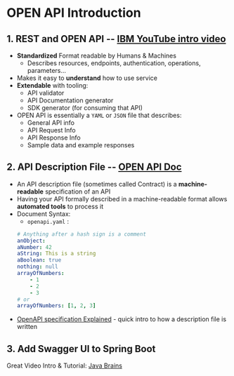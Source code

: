 # OPEN API Introduction

## 1. REST and OPEN API -- [IBM YouTube intro video](https://www.youtube.com/watch?v=pRS9LRBgjYg)

- **Standardized** Format readable by Humans & Machines
    - Describes resources, endpoints, authentication, operations, parameters...
- Makes it easy to **understand** how to use service
- **Extendable** with tooling: 
    - API validator 
    - API Documentation generator
    - SDK generator (for consuming that API)
- OPEN API is essentially a `YAML` or `JSON` file that describes:
    - General API info
    - API Request Info
    - API Response Info
    - Sample data and example responses
    
## 2. API Description File -- [OPEN API Doc](https://oai.github.io/Documentation/introduction.html)

- An API description file (sometimes called Contract) is a **machine-readable** specification of an API
- Having your API formally described in a machine-readable format allows **automated tools** to process it
- Document Syntax:
    - `openapi.yaml` :
    ```yaml
    # Anything after a hash sign is a comment
    anObject:
    aNumber: 42
    aString: This is a string
    aBoolean: true
    nothing: null
    arrayOfNumbers:
        - 1
        - 2
        - 3
    # or
    arrayOfNumbers: [1, 2, 3]
    ```
- [OpenAPI specification Explained](https://oai.github.io/Documentation/specification.html) - quick intro to how a description file is written

## 3. Add Swagger UI to Spring Boot

Great Video Intro & Tutorial: [Java Brains](https://www.youtube.com/watch?v=gduKpLW_vdY)